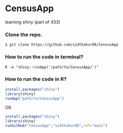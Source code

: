 # CensusApp
learning shiny (part of 433)

### Clone the repo.
```
$ git clone https://github.com/sidthakur08/CensusApp
```

### How to run the code in terminal?
```
R -e "shiny::runApp('/path/to/CensusApp/')"
```

### How to run the code in R?
``` r
install.packages("shiny")
library(shiny)
runApp("path/to/CensusApp")
```

OR

```r
install.packages("shiny")
library(shiny)
runGitHub("CensusApp","sidthakur08",ref="main")
```
